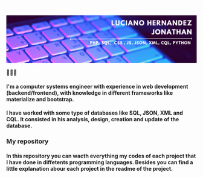 <span style="color:white" font-size:4em>¡WELCOME TO MY REPOSITORY!</span>

[![Banner web](./banner.png)](https://jonathanluher.github.io/)

👨🏻‍💻 &nbsp; <span style="color:white">About Me</span>
#### I'm a computer systems engineer with experience in web development (backend/frontend),  with knowledge in different frameworks like materialize and bootstrap.
#### I have worked with some type of databases like SQL, JSON, XML and CQL. It consisted in his analysis, design, creation and update of the database.

### My repository
#### In this repository you can wacth everything my codes of each project that I have done in diffetents programming languages. Besides you can find a little explanation abour each project in the readme of the project.